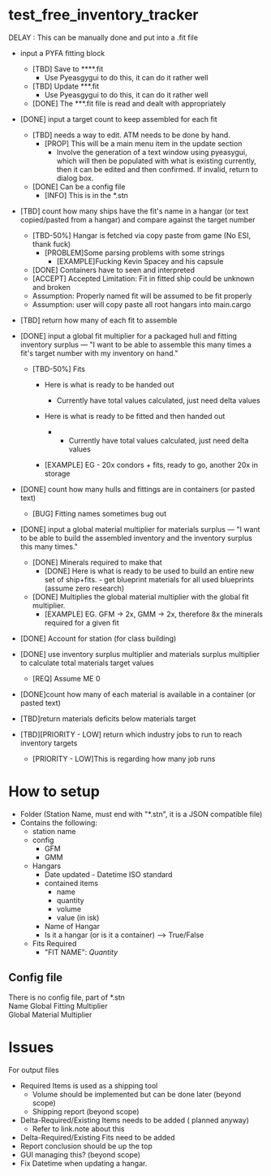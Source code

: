 # test_free_inventory_tracker

DELAY : This can be manually done and put into a .fit file
- input a PYFA fitting block
  - [TBD] Save to ****.fit
    - Use Pyeasgygui to do this, it can do it rather well
  - [TBD] Update ***.fit
    - Use Pyeasgygui to do this, it can do it rather well
  - [DONE] The ***.fit file is read and dealt with appropriately


- [DONE] input a target count to keep assembled for each fit
  - [TBD] needs a way to edit. ATM needs to be done by hand.
    - [PROP] This will be a main menu item in the update section
      - Involve the generation of a text window using pyeasygui, which
        will then be populated with what is existing currently, then it
        can be edited and then confirmed. If invalid, return to dialog
        box.
  - [DONE] Can be a config file
    - [INFO] This is in the *.stn
- [TBD] count how many ships have the fit's name in a hangar (or text
  copied/pasted from a hangar) and compare against the target number
  - [TBD-50%] Hangar is fetched via copy paste from game (No ESI, thank
    fuck)
    - [PROBLEM]Some parsing problems with some strings
      - [EXAMPLE]Fucking Kevin Spacey and his capsule
  - [DONE] Containers have to seen and interpreted
  - [ACCEPT] Accepted Limitation: Fit in fitted ship could be unknown
    and broken
  - Assumption: Properly named fit will be assumed to be fit properly
  - Assumption: user will copy paste all root hangars into main.cargo

- [TBD] return how many of each fit to assemble
- [DONE] input a global fit multiplier for a packaged hull and fitting
  inventory surplus — "I want to be able to assemble this many times a
  fit's target number with my inventory on hand."
  - [TBD-50%] Fits
    - Here is what is ready to be handed out
      - Currently have total values calculated, just need delta values
    - Here is what is ready to be fitted and then handed out
      - - Currently have total values calculated, just need delta values

    - [EXAMPLE] EG - 20x condors + fits, ready to go, another 20x in
      storage
- [DONE] count how many hulls and fittings are in containers (or pasted
  text)

  - [BUG] Fitting names sometimes bug out

- [DONE] input a global material multiplier for materials surplus — "I
  want to be able to build the assembled inventory and the inventory
  surplus this many times."
  - [DONE] Minerals required to make that
    - [DONE] Here is what is ready to be used to build an entire new set
      of ship+fits. - get blueprint materials for all used blueprints
      (assume zero research)
  - [DONE] Multiplies the global material multiplier with the global fit
    multiplier.
    - [EXAMPLE] EG. GFM -> 2x, GMM -> 2x, therefore 8x the minerals
      required for a given fit

- [DONE] Account for station (for class building)

- [DONE] use inventory surplus multiplier and materials surplus
  multiplier to calculate total materials target values
  - [REQ] Assume ME 0
- [DONE]count how many of each material is available in a container (or
  pasted text)
- [TBD]return materials deficits below materials target


- [TBD][PRIORITY - LOW] return which industry jobs to run to reach inventory targets
  - [PRIORITY - LOW]This is regarding how many job runs



# How to setup

- Folder (Station Name, must end with "*.stn", it is a JSON compatible
  file)
- Contains the following:
  - station name
  - config
    - GFM
    - GMM
  - Hangars
    - Date updated - Datetime ISO standard
    - contained items
      - name
      - quantity
      - volume
      - value (in isk)
    - Name of Hangar
    - Is it a hangar (or is it a container) --> True/False
  - Fits Required
    - "FIT NAME": $Quantity$


## Config file
There is no config file, part of *.stn  
Name Global Fitting Multiplier  
Global Material Multiplier


# Issues

For output files
- Required Items is used as a shipping tool
  - Volume should be implemented but can be done later (beyond scope)
  - Shipping report (beyond scope)
- Delta-Required/Existing Items needs to be added ( planned anyway)
  - Refer to link.note about this
- Delta-Required/Existing Fits need to be added
- Report conclusion should be up the top
- GUI managing this? (beyond scope)
- Fix Datetime when updating a hangar.
